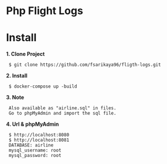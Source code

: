 # Php Flight Logs

# Install

**1. Clone Project**

```
 $ git clone https://github.com/fsarikaya96/fligth-logs.git
```

**2. Install**
```
 $ docker-compose up -build
```
**3. Note**
```
 Also available as "airline.sql" in files. 
 Go to phpMyAdmin and import the sql file.
```

**4. Url & phpMyAdmin**

```
 $ http://localhost:8080
 $ http://localhost:8081
 DATABASE: airline
 mysql_username: root
 mysql_password: root
```



